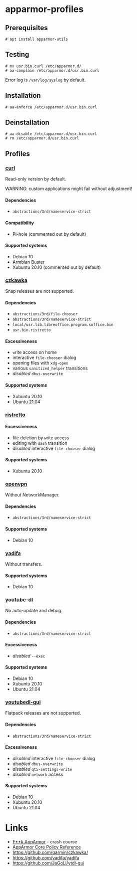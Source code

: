 # apparmor-profiles
## Prerequisites
```
# apt install apparmor-utils
```

## Testing
```
# mv usr.bin.curl /etc/apparmor.d/
# aa-complain /etc/apparmor.d/usr.bin.curl
```
Error log is `/var/log/syslog` by default.

## Installation
```
# aa-enforce /etc/apparmor.d/usr.bin.curl
```

## Deinstallation
```
# aa-disable /etc/apparmor.d/usr.bin.curl
# rm /etc/apparmor.d/usr.bin.curl
```

## Profiles
### [curl](https://github.com/nobodysu/apparmor-profiles/blob/master/usr.bin.curl)
Read-only version by default.

WARNING: custom applications might fail without adjustment!

#### Dependencies
- `abstractions/3rd/nameservice-strict`

#### Compatibility
- Pi-hole (commented out by default)

#### Supported systems
- Debian 10
- Armbian Buster
- Xubuntu 20.10 (commented out by default)

### [czkawka](https://github.com/nobodysu/apparmor-profiles/blob/master/usr.local.bin.linux_czkawka)
Snap releases are not supported.

#### Dependencies
- `abstractions/3rd/file-chooser`
- `abstractions/3rd/nameservice-strict`
- `local/usr.lib.libreoffice.program.soffice.bin`
- `usr.bin.ristretto`

#### Excessiveness
- `w`rite access on home
- interactive `file-chooser` dialog
- opening files with `xdg-open`
- various `sanitized_helper` transitions
- *disabled* `dbus-overwrite`

#### Supported systems
- Xubuntu 20.10
- Ubuntu 21.04

### [ristretto](https://github.com/nobodysu/apparmor-profiles/blob/master/usr.bin.ristretto)

#### Excessiveness
- file deletion by `w`rite access
- editing with `dash` transition
- *disabled* interactive `file-chooser` dialog

#### Supported systems
- Xubuntu 20.10

### [openvpn](https://github.com/nobodysu/apparmor-profiles/blob/master/usr.sbin.openvpn)
Without NetworkManager.

#### Dependencies
- `abstractions/3rd/nameservice-strict`

#### Supported systems
- Debian 10

### [yadifa](https://github.com/nobodysu/apparmor-profiles/blob/master/usr.bin.yadifa)
Without transfers.

#### Supported systems
- Debian 10

### [youtube-dl](https://github.com/nobodysu/apparmor-profiles/blob/master/usr.local.bin.youtube-dl)
No auto-update and debug.

#### Dependencies
- `abstractions/3rd/nameservice-strict`

#### Excessiveness
- *disabled* `--exec`

#### Supported systems
- Debian 10
- Xubuntu 20.10
- Ubuntu 21.04

### [youtubedl-gui](https://github.com/nobodysu/apparmor-profiles/blob/master/usr.local.bin.youtubedl-gui)
Flatpack releases are not supported.

#### Dependencies
- `abstractions/3rd/nameservice-strict`

#### Excessiveness
- *disabled* interactive `file-chooser` dialog
- *disabled* `dbus-overwrite`
- *disabled* `qt5-settings-write`
- *disabled* `network` access

#### Supported systems
- Debian 10
- Xubuntu 20.10
- Ubuntu 21.04

# Links
- [F**k AppArmor](https://presentations.nordisch.org/apparmor/) - crash course
- [AppArmor Core Policy Reference](https://gitlab.com/apparmor/apparmor/-/wikis/AppArmor_Core_Policy_Reference)
- https://github.com/qarmin/czkawka/
- https://github.com/yadifa/yadifa
- https://github.com/JaGoLi/ytdl-gui
